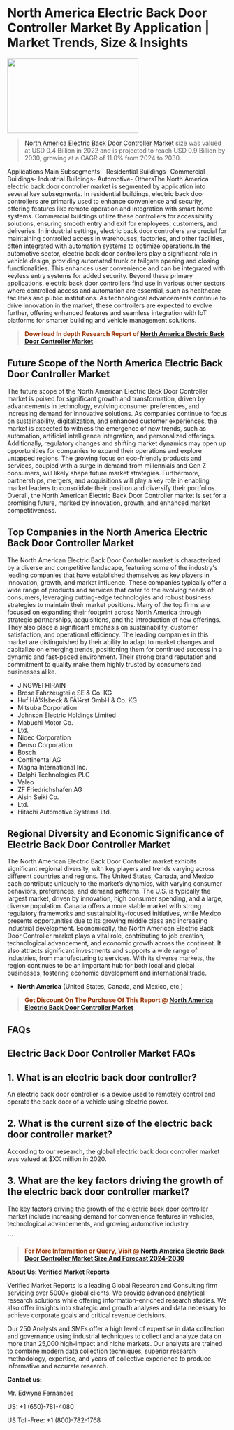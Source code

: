 <p><h1>North America Electric Back Door Controller Market By Application | Market Trends, Size & Insights</h1><p><img class="aligncenter size-medium wp-image-105565" src="https://ffe5etoiles.com/wp-content/uploads/2025/01/MST7-300x171.png" alt="" width="300" height="171" /></p><blockquote><p><a href="https://www.verifiedmarketreports.com/download-sample/?rid=621126&utm_source=Github-NA&utm_medium=362" target="_blank">North America Electric Back Door Controller Market</a> size was valued at USD 0.4 Billion in 2022 and is projected to reach USD 0.9 Billion by 2030, growing at a CAGR of 11.0% from 2024 to 2030.</p></blockquote>Applications Main Subsegments:- Residential Buildings- Commercial Buildings- Industrial Buildings- Automotive- OthersThe North America electric back door controller market is segmented by application into several key subsegments. In residential buildings, electric back door controllers are primarily used to enhance convenience and security, offering features like remote operation and integration with smart home systems. Commercial buildings utilize these controllers for accessibility solutions, ensuring smooth entry and exit for employees, customers, and deliveries. In industrial settings, electric back door controllers are crucial for maintaining controlled access in warehouses, factories, and other facilities, often integrated with automation systems to optimize operations.In the automotive sector, electric back door controllers play a significant role in vehicle design, providing automated trunk or tailgate opening and closing functionalities. This enhances user convenience and can be integrated with keyless entry systems for added security. Beyond these primary applications, electric back door controllers find use in various other sectors where controlled access and automation are essential, such as healthcare facilities and public institutions. As technological advancements continue to drive innovation in the market, these controllers are expected to evolve further, offering enhanced features and seamless integration with IoT platforms for smarter building and vehicle management solutions.</p><blockquote><p><span style="color: #993300;"><strong>Download In depth Research Report of <a href="https://www.verifiedmarketreports.com/download-sample/?rid=621126&utm_source=Github-NA&utm_medium=362">North America Electric Back Door Controller Market</a></strong></span></p></blockquote><h2>Future Scope of the North America Electric Back Door Controller Market</h2><p>The future scope of the North American Electric Back Door Controller market is poised for significant growth and transformation, driven by advancements in technology, evolving consumer preferences, and increasing demand for innovative solutions. As companies continue to focus on sustainability, digitalization, and enhanced customer experiences, the market is expected to witness the emergence of new trends, such as automation, artificial intelligence integration, and personalized offerings. Additionally, regulatory changes and shifting market dynamics may open up opportunities for companies to expand their operations and explore untapped regions. The growing focus on eco-friendly products and services, coupled with a surge in demand from millennials and Gen Z consumers, will likely shape future market strategies. Furthermore, partnerships, mergers, and acquisitions will play a key role in enabling market leaders to consolidate their position and diversify their portfolios. Overall, the North American Electric Back Door Controller market is set for a promising future, marked by innovation, growth, and enhanced market competitiveness.</p><h2>Top Companies in the North America Electric Back Door Controller Market</h2><p>The North American Electric Back Door Controller market is characterized by a diverse and competitive landscape, featuring some of the industry's leading companies that have established themselves as key players in innovation, growth, and market influence. These companies typically offer a wide range of products and services that cater to the evolving needs of consumers, leveraging cutting-edge technologies and robust business strategies to maintain their market positions. Many of the top firms are focused on expanding their footprint across North America through strategic partnerships, acquisitions, and the introduction of new offerings. They also place a significant emphasis on sustainability, customer satisfaction, and operational efficiency. The leading companies in this market are distinguished by their ability to adapt to market changes and capitalize on emerging trends, positioning them for continued success in a dynamic and fast-paced environment. Their strong brand reputation and commitment to quality make them highly trusted by consumers and businesses alike.</p><p><ul><li>JINGWEI HIRAIN </li><li> Brose Fahrzeugteile SE & Co. KG </li><li> Huf HÃ¼lsbeck & FÃ¼rst GmbH & Co. KG </li><li> Mitsuba Corporation </li><li> Johnson Electric Holdings Limited </li><li> Mabuchi Motor Co. </li><li> Ltd. </li><li> Nidec Corporation </li><li> Denso Corporation </li><li> Bosch </li><li> Continental AG </li><li> Magna International Inc. </li><li> Delphi Technologies PLC </li><li> Valeo </li><li> ZF Friedrichshafen AG </li><li> Aisin Seiki Co. </li><li> Ltd. </li><li> Hitachi Automotive Systems Ltd.</li></ul></p><h2>Regional Diversity and Economic Significance of Electric Back Door Controller Market</h2><p>The North American Electric Back Door Controller market exhibits significant regional diversity, with key players and trends varying across different countries and regions. The United States, Canada, and Mexico each contribute uniquely to the market’s dynamics, with varying consumer behaviors, preferences, and demand patterns. The U.S. is typically the largest market, driven by innovation, high consumer spending, and a large, diverse population. Canada offers a more stable market with strong regulatory frameworks and sustainability-focused initiatives, while Mexico presents opportunities due to its growing middle class and increasing industrial development. Economically, the North American Electric Back Door Controller market plays a vital role, contributing to job creation, technological advancement, and economic growth across the continent. It also attracts significant investments and supports a wide range of industries, from manufacturing to services. With its diverse markets, the region continues to be an important hub for both local and global businesses, fostering economic development and international trade.</p><ul> <li><strong>North America</strong> (United States, Canada, and Mexico, etc.)</li></ul><blockquote><p><span style="color: #993300;"><strong>Get Discount On The Purchase Of This Report @ <a href="https://www.verifiedmarketreports.com/ask-for-discount/?rid=621126&utm_source=Github-NA&utm_medium=362">North America Electric Back Door Controller Market</a></strong></span></p></blockquote><h2>FAQs</h2><p><h2>Electric Back Door Controller Market FAQs</h1><h2>1. What is an electric back door controller?</div><div></h2><p>An electric back door controller is a device used to remotely control and operate the back door of a vehicle using electric power.</p><h2>2. What is the current size of the electric back door controller market?</div><div></h2><p>According to our research, the global electric back door controller market was valued at $XX million in 2020.</p><h2>3. What are the key factors driving the growth of the electric back door controller market?</div><div></h2><p>The key factors driving the growth of the electric back door controller market include increasing demand for convenience features in vehicles, technological advancements, and growing automotive industry.</p><!-- Add more FAQs and answers as needed --></body></html>```</p><blockquote><p><span style="color: #993300;"><strong>For More Information or Query, Visit @ <a href="https://www.verifiedmarketreports.com/product/electric-back-door-controller-market/">North America Electric Back Door Controller Market Size And Forecast 2024-2030</a></strong></span></p></blockquote><p><strong>About Us: Verified Market Reports</strong></p><p>Verified Market Reports is a leading Global Research and Consulting firm servicing over 5000+ global clients. We provide advanced analytical research solutions while offering information-enriched research studies. We also offer insights into strategic and growth analyses and data necessary to achieve corporate goals and critical revenue decisions.</p><p>Our 250 Analysts and SMEs offer a high level of expertise in data collection and governance using industrial techniques to collect and analyze data on more than 25,000 high-impact and niche markets. Our analysts are trained to combine modern data collection techniques, superior research methodology, expertise, and years of collective experience to produce informative and accurate research.</p><p><strong>Contact us:</strong></p><p>Mr. Edwyne Fernandes</p><p>US: +1 (650)-781-4080</p><p>US Toll-Free: +1 (800)-782-1768</p>
